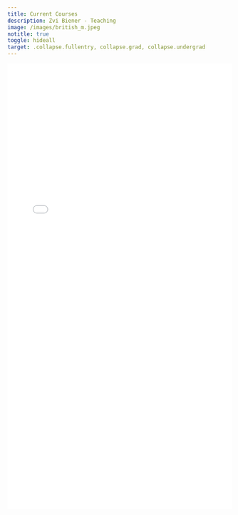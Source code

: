 ```yaml
---
title: Current Courses
description: Zvi Biener - Teaching
image: /images/british_m.jpeg
notitle: true
toggle: hideall
target: .collapse.fullentry, collapse.grad, collapse.undergrad
---
```


<iframe src="/files/induction.html" style="width:100%; height:1000px;" frameborder="0"></iframe
